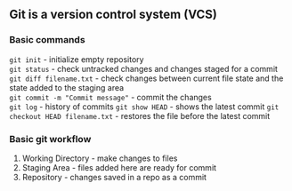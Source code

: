 ## Git is a version control system (VCS)
### Basic commands
```git init``` - initialize empty repository <br>
```git status``` - check untracked changes and changes staged for a commit <br>
```git diff filename.txt``` - check changes between current file state and the state added to the staging area <br>
```git commit -m "Commit message"``` - commit the changes <br>
```git log``` - history of commits
```git show HEAD``` - shows the latest commit
```git checkout HEAD filename.txt``` - restores the file before the latest commit

### Basic git workflow
  1. Working Directory - make changes to files
  2. Staging Area - files added here are ready for commit
  3. Repository -  changes saved in a repo as a commit
